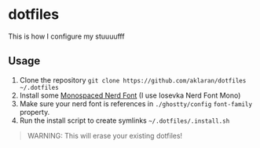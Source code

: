 # dotfiles

This is how I configure my stuuuufff

## Usage

1. Clone the repository `git clone https://github.com/aklaran/dotfiles ~/.dotfiles`
2. Install some [Monospaced Nerd Font](https://www.nerdfonts.com/) (I use Iosevka Nerd Font Mono)
3. Make sure your nerd font is references in `./ghostty/config` `font-family` property. 
4. Run the install script to create symlinks `~/.dotfiles/.install.sh`
> WARNING: This will erase your existing dotfiles!
